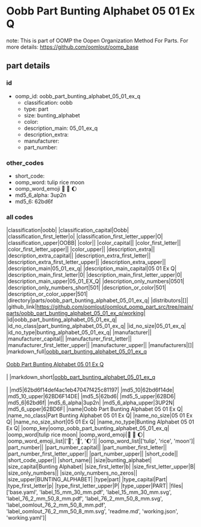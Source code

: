 # Oobb Part Bunting Alphabet 05 01 Ex Q  

note: This is part of OOMP the Oopen Organization Method For Parts. For more details: https://github.com/oomlout/oomp_base

##  part details





### id
* oomp_id: oobb_part_bunting_alphabet_05_01_ex_q
  * classification: oobb
  * type: part
  * size: bunting_alphabet
  * color: 
  * description_main: 05_01_ex_q
  * description_extra: 
  * manufacturer: 
  * part_number: 

### other_codes
* short_code: 
* oomp_word: tulip rice moon
* oomp_word_emoji :tulip: :rice: :moon:
* md5_6_alpha: 3up2n
* md5_6: 62bd6f

### all codes 
|classification|oobb|
|classification_capital|Oobb|
|classification_first_letter|o|
|classification_first_letter_upper|O|
|classification_upper|OOBB|
|color||
|color_capital||
|color_first_letter||
|color_first_letter_upper||
|color_upper||
|description_extra||
|description_extra_capital||
|description_extra_first_letter||
|description_extra_first_letter_upper||
|description_extra_upper||
|description_main|05_01_ex_q|
|description_main_capital|05 01 Ex Q|
|description_main_first_letter|0|
|description_main_first_letter_upper|0|
|description_main_upper|05_01_EX_Q|
|description_only_numbers|0501|
|description_only_numbers_short|501|
|description_or_color|501|
|description_or_color_upper|501|
|directory|parts/oobb_part_bunting_alphabet_05_01_ex_q|
|distributors|[]|
|github_link|https://github.com/oomlout/oomlout_oomp_part_src/tree/main/parts/oobb_part_bunting_alphabet_05_01_ex_q/working|
|id|oobb_part_bunting_alphabet_05_01_ex_q|
|id_no_class|part_bunting_alphabet_05_01_ex_q|
|id_no_size|05_01_ex_q|
|id_no_type|bunting_alphabet_05_01_ex_q|
|manufacturer||
|manufacturer_capital||
|manufacturer_first_letter||
|manufacturer_first_letter_upper||
|manufacturer_upper||
|manufacturers|[]|
|markdown_full|[oobb_part_bunting_alphabet_05_01_ex_q](https://github.com/oomlout/oomlout_oomp_part_src/tree/main/parts/oobb_part_bunting_alphabet_05_01_ex_q/working)<br>[](https://github.com/oomlout/oomlout_oomp_part_src/tree/main/parts/oobb_part_bunting_alphabet_05_01_ex_q/working)<br>[Oobb Part Bunting Alphabet 05 01 Ex Q](https://github.com/oomlout/oomlout_oomp_part_src/tree/main/parts/oobb_part_bunting_alphabet_05_01_ex_q/working)<br><br>|
|markdown_short|[oobb_part_bunting_alphabet_05_01_ex_q](https://github.com/oomlout/oomlout_oomp_part_src/tree/main/parts/oobb_part_bunting_alphabet_05_01_ex_q/working)<br><br>|
|md5|62bd6f14def4ac1eb47047f425c81197|
|md5_10|62bd6f14de|
|md5_10_upper|62BD6F14DE|
|md5_5|62bd6|
|md5_5_upper|62BD6|
|md5_6|62bd6f|
|md5_6_alpha|3up2n|
|md5_6_alpha_upper|3UP2N|
|md5_6_upper|62BD6F|
|name|Oobb Part Bunting Alphabet 05 01 Ex Q|
|name_no_class|Part Bunting Alphabet 05 01 Ex Q|
|name_no_size|05 01 Ex Q|
|name_no_size_short|05 01 Ex Q|
|name_no_type|Bunting Alphabet 05 01 Ex Q|
|oomp_key|oomp_oobb_part_bunting_alphabet_05_01_ex_q|
|oomp_word|tulip rice moon|
|oomp_word_emoji|:tulip: :rice: :moon:|
|oomp_word_emoji_list|[':tulip:', ':rice:', ':moon:']|
|oomp_word_list|['tulip', 'rice', 'moon']|
|part_number||
|part_number_capital||
|part_number_first_letter||
|part_number_first_letter_upper||
|part_number_upper||
|short_code||
|short_code_upper||
|short_name||
|size|bunting_alphabet|
|size_capital|Bunting Alphabet|
|size_first_letter|b|
|size_first_letter_upper|B|
|size_only_numbers||
|size_only_numbers_no_zeros||
|size_upper|BUNTING_ALPHABET|
|type|part|
|type_capital|Part|
|type_first_letter|p|
|type_first_letter_upper|P|
|type_upper|PART|
|files|['base.yaml', 'label_15_mm_30_mm.pdf', 'label_15_mm_30_mm.svg', 'label_76_2_mm_50_8_mm.pdf', 'label_76_2_mm_50_8_mm.svg', 'label_oomlout_76_2_mm_50_8_mm.pdf', 'label_oomlout_76_2_mm_50_8_mm.svg', 'readme.md', 'working.json', 'working.yaml']|
